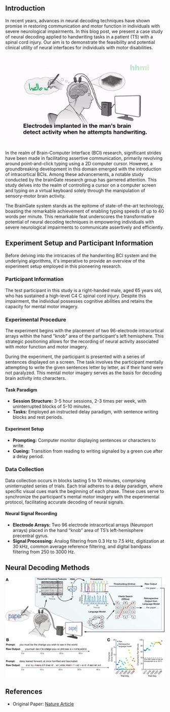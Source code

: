 
## Introduction

In recent years, advances in neural decoding techniques have shown promise in restoring communication and motor function in individuals with severe neurological impairments. In this blog post, we present a case study of neural decoding applied to handwriting tasks in a patient (T5) with a spinal cord injury. Our aim is to demonstrate the feasibility and potential clinical utility of neural interfaces for individuals with motor disabilities.

![test](https://github.com/mralioo/portfolio/blob/1_portfolio_streamlit/images/bcx_gif.gif?raw=true)


In the realm of Brain-Computer Interface (BCI) research, significant strides have been made in facilitating assertive communication, primarily revolving around point-and-click typing using a 2D computer cursor. However, a groundbreaking development in this domain emerged with the introduction of intracortical BCIs. Among these advancements, a notable study conducted by the brainGate research group has garnered attention. This study delves into the realm of controlling a cursor on a computer screen and typing on a virtual keyboard solely through the manipulation of sensory-motor brain activity.

The BrainGate system stands as the epitome of state-of-the-art technology, boasting the remarkable achievement of enabling typing speeds of up to 40 words per minute. This remarkable feat underscores the transformative potential of neural decoding techniques in empowering individuals with severe neurological impairments to communicate assertively and efficiently.


## Experiment Setup and Participant Information
Before delving into the intricacies of the handwriting BCI system and the underlying algorithms, it's imperative to provide an overview of the experiment setup employed in this pioneering research.

### Participant Information
The test participant in this study is a right-handed male, aged 65 years old, who has sustained a high-level C4 C spinal cord injury. Despite this impairment, the individual possesses cognitive abilities and retains the capacity for mental motor imagery.

### Experimental Procedure
The experiment begins with the placement of two 96-electrode intracortical arrays within the hand "knob" area of the participant's left hemisphere. This strategic positioning allows for the recording of neural activity associated with motor function and motor imagery.

During the experiment, the participant is presented with a series of sentences displayed on a screen. The task involves the participant mentally attempting to write the given sentences letter by letter, as if their hand were not paralyzed. This mental motor imagery serves as the basis for decoding brain activity into characters.

#### Task Paradigm
- **Session Structure:** 3-5 hour sessions, 2-3 times per week, with uninterrupted blocks of 5-10 minutes.
- **Tasks:** Employed an instructed delay paradigm, with sentence writing blocks and rest periods.

#### Experiment Setup
- **Prompting:** Computer monitor displaying sentences or characters to write.
- **Cueing:** Transition from reading to writing signaled by a green cue after a delay period.

### Data Collection
Data collection occurs in blocks lasting 5 to 10 minutes, comprising uninterrupted series of trials. Each trial adheres to a delay paradigm, where specific visual cues mark the beginning of each phase. These cues serve to synchronize the participant's mental motor imagery with the experimental protocol, facilitating accurate decoding of neural signals.

#### Neural Signal Recording
- **Electrode Arrays:** Two 96 electrode intracortical arrays (Neuroport arrays) placed in the hand “knob” area of T5’s left-hemisphere precentral gyrus.
- **Signal Processing:** Analog filtering from 0.3 Hz to 7.5 kHz, digitization at 30 kHz, common average reference filtering, and digital bandpass filtering from 250 to 3000 Hz.


## Neural Decoding Methods
![Alt text](https://github.com/mralioo/portfolio/blob/1_portfolio_streamlit/images/bcx_workflow.png?raw=true)

[//]: # (### Data Analysis)

[//]: # (- **Principal Components Analysis &#40;PCA&#41;:** Reduced neural activity to top 3 dimensions.)

[//]: # (- **Time-Aligned Analysis:** Removal of temporal variability for consistent neural patterns.)

[//]: # (- **t-Distributed Stochastic Neighbor Embedding &#40;t-SNE&#41;:** Nonlinear dimensionality reduction for visualization.)

[//]: # ()
[//]: # (### Linear Decoder)

[//]: # (- **Training:** Linear decoding of pen tip velocity from neural activity.)

[//]: # (- **Decoder Structure:** Computed velocity based on threshold crossing rates and hand-made templates.)

[//]: # ()
[//]: # (### Recurrent Neural Network &#40;RNN&#41; Decoder)

[//]: # (- **Architecture:** Two-layer gated recurrent unit &#40;GRU&#41; RNN trained with an output delay.)

[//]: # (- **Preprocessing:** Binning, z-scoring, smoothing, and concatenation of threshold crossing rates.)

[//]: # ()
[//]: # (### Data Labeling)

[//]: # (- **Challenge:** Unknown character labeling addressed using forced-alignment or unsupervised inference techniques.)

[//]: # ()
[//]: # (## Performance Evaluation)

[//]: # ()
[//]: # (### Metrics)

[//]: # (- **Character Error Rate:** Edit distance between decoded sentence and prompt.)

[//]: # ()
[//]: # (### Real-Time Evaluation)

[//]: # (- **Continuous Training:** RNN retraining with new data on each session.)

[//]: # ()
[//]: # (## Language Model Integration)

[//]: # ()
[//]: # (### Retrospective Analysis)

[//]: # (- **Custom Language Model:** Autocorrection of decoding errors for improved accuracy.)

[//]: # ()
[//]: # (## Conclusion)

[//]: # ()
[//]: # (This case study demonstrates the application of neural decoding techniques to handwriting tasks in a patient with a spinal cord injury. The results highlight the potential of neural interfaces for restoring communication and motor function in individuals with severe neurological impairments.)


## References
- Original Paper: [Nature Article](https://www.nature.com/articles/s41586-021-03506-2)

